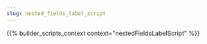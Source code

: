 ```yaml
---
slug: nested_fields_label_script
---
```


{{% builder_scripts_context context="nestedFieldsLabelScript" %}}

